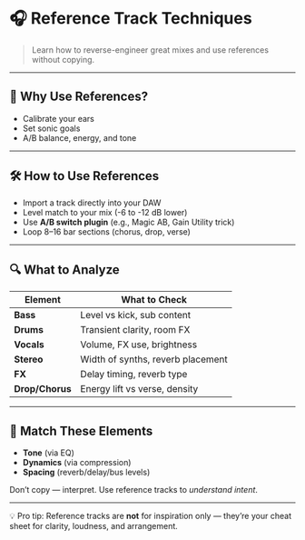 # 🎧 Reference Track Techniques

> Learn how to reverse-engineer great mixes and use references without copying.

---

## 🧠 Why Use References?

- Calibrate your ears
- Set sonic goals
- A/B balance, energy, and tone

---

## 🛠️ How to Use References

- Import a track directly into your DAW
- Level match to your mix (-6 to -12 dB lower)
- Use **A/B switch plugin** (e.g., Magic AB, Gain Utility trick)
- Loop 8–16 bar sections (chorus, drop, verse)

---

## 🔍 What to Analyze

| Element     | What to Check                            |
|-------------|------------------------------------------|
| **Bass**    | Level vs kick, sub content               |
| **Drums**   | Transient clarity, room FX               |
| **Vocals**  | Volume, FX use, brightness               |
| **Stereo**  | Width of synths, reverb placement        |
| **FX**      | Delay timing, reverb type                |
| **Drop/Chorus** | Energy lift vs verse, density         |

---

## 🔗 Match These Elements

- **Tone** (via EQ)
- **Dynamics** (via compression)
- **Spacing** (reverb/delay/bus levels)

Don’t copy — interpret. Use reference tracks to *understand intent*.

---

💡 Pro tip: Reference tracks are **not** for inspiration only — they’re your cheat sheet for clarity, loudness, and arrangement.
